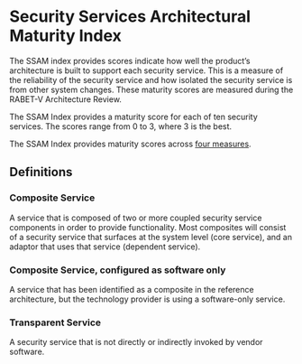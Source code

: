 # Security Services Architectural Maturity Index

The SSAM index provides scores indicate how well the product’s architecture is built to support each security service. This is a measure of the reliability of the security service and how isolated the security service is from other system changes. These maturity scores are measured during the RABET-V Architecture Review.

The SSAM Index provides a maturity score for each of ten security services. The scores range from 0 to 3, where 3 is the best.

The SSAM Index provides maturity scores across [four measures](./SSAM_Rubric.md).

## Definitions

### Composite Service

A service that is composed of two or more coupled security service
components in order to provide functionality. Most composites will
consist of a security service that surfaces at the system level (core
service), and an adaptor that uses that service (dependent service).

### Composite Service, configured as software only

A service that has been identified as a composite in the reference
architecture, but the technology provider is using a software-only
service.

### Transparent Service

A security service that is not directly or indirectly invoked by vendor
software.
